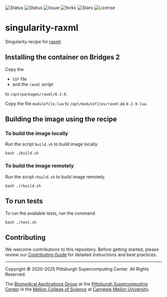 ![Status](https://github.com/pscedu/singularity-raxml/actions/workflows/main.yml/badge.svg)
![Status](https://github.com/pscedu/singularity-raxml/actions/workflows/pretty.yml/badge.svg)
![Issue](https://img.shields.io/github/issues/pscedu/singularity-raxml)
![forks](https://img.shields.io/github/forks/pscedu/singularity-raxml)
![Stars](https://img.shields.io/github/stars/pscedu/singularity-raxml)
![License](https://img.shields.io/github/license/pscedu/singularity-raxml)

# singularity-raxml
Singularity recipe for [raxml](https://cme.h-its.org/exelixis/web/software/raxml).

## Installing the container on Bridges 2
Copy the

* `SIF` file
* and the `raxml` script

to `/opt/packages/raxml/8.2.9`.

Copy the file `modulefile.lua` to `/opt/modulefiles/raxml` as `8.2.9.lua`.

## Building the image using the recipe

### To build the image locally
Run the script `build.sh` to build image locally.

```
bash ./build.sh
````

### To build the image remotely
Run the script `rbuild.sh` to build image remotely.

```
bash ./rbuild.sh
```

## To run tests
To run the available tests, run the command

```
bash ./test.sh
```
## Contributing
We welcome contributions to this repository. Before getting started, please review our [Contributing Guide](https://raw.githubusercontent.com/pscedu/singularity-report/refs/heads/main/CONTRIBUTING.md) for detailed instructions and best practices.

---
Copyright © 2020-2025 Pittsburgh Supercomputing Center. All Rights Reserved.

The [Biomedical Applications Group](https://www.psc.edu/biomedical-applications/) at the [Pittsburgh Supercomputing
Center](http://www.psc.edu) in the [Mellon College of Science](https://www.cmu.edu/mcs/) at [Carnegie Mellon University](http://www.cmu.edu).
